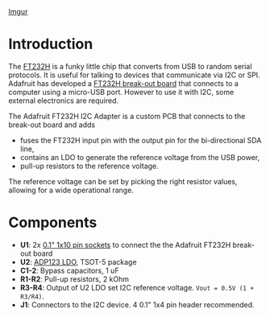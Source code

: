 [Imgur](https://i.imgur.com/1E6iFkH.jpg)

# Introduction
The [FT232H](http://www.ftdichip.com/Products/ICs/FT232H.htm) is a funky little chip that converts from USB to random serial protocols. It is useful for talking to devices that communicate via I2C or SPI. Adafruit has developed a [FT232H break-out board](https://learn.adafruit.com/adafruit-ft232h-breakout/) that connects to a computer using a micro-USB port. However to use it with I2C, some external electronics are required.
 
The Adafruit FT232H I2C Adapter is a custom PCB that connects to the break-out board and adds
* fuses the FT232H input pin with the output pin for the bi-directional SDA line,
* contains an LDO to generate the reference voltage from the USB power,
* pull-up resistors to the reference voltage.

The reference voltage can be set by picking the right resistor values, allowing for a wide operational range.

# Components

* **U1**: 2x [0.1" 1x10 pin sockets](https://www.digikey.com/products/en?keywords=s7043-ND) to connect the the Adafruit FT232H break-out board
* **U2**: [ADP123 LDO](https://www.digikey.com/products/en?keywords=12T2968), TSOT-5 package
* **C1-2**: Bypass capacitors, 1 uF
* **R1-R2**: Pull-up resistors, 2 kOhm
* **R3-R4**: Output of U2 LDO set I2C reference voltage. `Vout = 0.5V (1 + R3/R4)`.
* **J1**: Connectors to the I2C device. 4 0.1" 1x4 pin header recommended.
